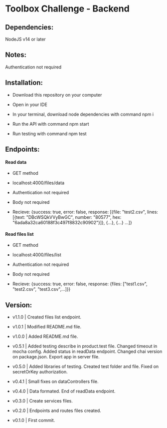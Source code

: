 # Toolbox Challenge - Backend

## Dependencies:

NodeJS v14 or later

## Notes:

Authentication not required

## Installation:

- Download this repository on your computer

- Open in your IDE

- In your terminal, download node dependencies with command npm i

- Run the API with command npm start

- Run testing with command npm test

## Endpoints:

#### Read data

- GET method

- localhost:4000/files/data

- Authentication not required

- Body not required

- Recieve:
  {success: true, error: false, response: [{file: "test2.csv", lines: [{text: "DBcWSQkVVyBwGC", number: "80577", hex: "6ada8a32ca60188f3c497f8832c90902"}]}, {...}, {...} ...]}

#### Read files list

- GET method

- localhost:4000/files/list

- Authentication not required

- Body not required

- Recieve:
  {success: true, error: false, response: {files: ["test1.csv", "test2.csv", "test3.csv",...]}}

## Version:

- v1.1.0 | Created files list endpoint.

- v1.0.1 | Modified README.md file.

- v1.0.0 | Added README.md file.

- v0.5.1 | Added testing describe in product.test file. Changed timeout in mocha config. Added status in readData endpoint. Changed chai version on package.json. Export app in server file.

- v0.5.0 | Added libraries of testing. Created test folder and file. Fixed on secretOrKey authorization.

- v0.4.1 | Small fixes on dataControllers file.

- v0.4.0 | Data formated. End of readData endpoint.

- v0.3.0 | Create services files.

- v0.2.0 | Endpoints and routes files created.

- v0.1.0 | First commit.
